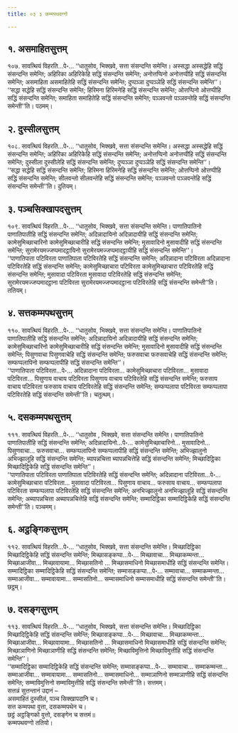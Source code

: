 ```yaml
---
title: ०३ ३ कम्मपथवग्गो

---
```



## १. असमाहितसुत्तम्

१०७. सावत्थियं विहरति…पे॰… ‘‘धातुसोव, भिक्खवे, सत्ता संसन्दन्ति समेन्ति। अस्सद्धा अस्सद्धेहि सद्धिं संसन्दन्ति समेन्ति; अहिरिका अहिरिकेहि सद्धिं संसन्दन्ति समेन्ति; अनोत्तप्पिनो अनोत्तप्पीहि सद्धिं संसन्दन्ति समेन्ति; असमाहिता असमाहितेहि सद्धिं संसन्दन्ति समेन्ति; दुप्पञ्ञा दुप्पञ्ञेहि सद्धिं संसन्दन्ति समेन्ति’’।  
‘‘सद्धा सद्धेहि सद्धिं संसन्दन्ति समेन्ति; हिरिमना हिरिमनेहि सद्धिं संसन्दन्ति समेन्ति; ओत्तप्पिनो ओत्तप्पीहि सद्धिं संसन्दन्ति समेन्ति; समाहिता समाहितेहि सद्धिं संसन्दन्ति समेन्ति; पञ्ञवन्तो पञ्ञवन्तेहि सद्धिं संसन्दन्ति समेन्ती’’ति। पठमम्।  


## २. दुस्सीलसुत्तम्

१०८. सावत्थियं विहरति…पे॰… ‘‘धातुसोव, भिक्खवे, सत्ता संसन्दन्ति समेन्ति। अस्सद्धा अस्सद्धेहि सद्धिं संसन्दन्ति समेन्ति; अहिरिका अहिरिकेहि सद्धिं संसन्दन्ति समेन्ति; अनोत्तप्पिनो अनोत्तप्पीहि सद्धिं संसन्दन्ति समेन्ति; दुस्सीला दुस्सीलेहि सद्धिं संसन्दन्ति समेन्ति; दुप्पञ्ञा दुप्पञ्ञेहि सद्धिं संसन्दन्ति समेन्ति’’।  
‘‘सद्धा सद्धेहि सद्धिं संसन्दन्ति समेन्ति; हिरिमना हिरिमनेहि सद्धिं संसन्दन्ति समेन्ति; ओत्तप्पिनो ओत्तप्पीहि सद्धिं संसन्दन्ति समेन्ति; सीलवन्तो सीलवन्तेहि सद्धिं संसन्दन्ति समेन्ति; पञ्ञवन्तो पञ्ञवन्तेहि सद्धिं संसन्दन्ति समेन्ती’’ति। दुतियम्।  


## ३. पञ्चसिक्खापदसुत्तम्

१०९. सावत्थियं विहरति…पे॰… ‘‘धातुसोव, भिक्खवे, सत्ता संसन्दन्ति समेन्ति। पाणातिपातिनो पाणातिपातीहि सद्धिं संसन्दन्ति समेन्ति; अदिन्नादायिनो अदिन्नादायीहि सद्धिं संसन्दन्ति समेन्ति; कामेसुमिच्छाचारिनो कामेसुमिच्छाचारीहि सद्धिं संसन्दन्ति समेन्ति; मुसावादिनो मुसावादीहि सद्धिं संसन्दन्ति समेन्ति; सुरामेरयमज्जप्पमादट्ठायिनो सुरामेरयमज्जप्पमादट्ठायीहि सद्धिं संसन्दन्ति समेन्ति’’।  
‘‘पाणातिपाता पटिविरता पाणातिपाता पटिविरतेहि सद्धिं संसन्दन्ति समेन्ति; अदिन्नादाना पटिविरता अदिन्नादाना पटिविरतेहि सद्धिं संसन्दन्ति समेन्ति; कामेसुमिच्छाचारा पटिविरता कामेसुमिच्छाचारा पटिविरतेहि सद्धिं संसन्दन्ति समेन्ति; मुसावादा पटिविरता मुसावादा पटिविरतेहि सद्धिं संसन्दन्ति समेन्ति; सुरामेरयमज्जप्पमादट्ठाना पटिविरता सुरामेरयमज्जप्पमादट्ठाना पटिविरतेहि सद्धिं संसन्दन्ति समेन्ती’’ति। ततियम्।  


## ४. सत्तकम्मपथसुत्तम्

११०. सावत्थियं विहरति…पे॰… ‘‘धातुसोव, भिक्खवे, सत्ता संसन्दन्ति समेन्ति। पाणातिपातिनो पाणातिपातीहि सद्धिं संसन्दन्ति समेन्ति; अदिन्नादायिनो अदिन्नादायीहि सद्धिं संसन्दन्ति समेन्ति; कामेसुमिच्छाचारिनो कामेसुमिच्छाचारीहि सद्धिं संसन्दन्ति समेन्ति; मुसावादिनो मुसावादीहि सद्धिं संसन्दन्ति समेन्ति; पिसुणवाचा पिसुणवाचेहि सद्धिं संसन्दन्ति समेन्ति; फरुसवाचा फरुसवाचेहि सद्धिं संसन्दन्ति समेन्ति; सम्फप्पलापिनो सम्फप्पलापीहि सद्धिं संसन्दन्ति समेन्ति’’।  
‘‘पाणातिपाता पटिविरता…पे॰… अदिन्नादाना पटिविरता… कामेसुमिच्छाचारा पटिविरता… मुसावादा पटिविरता… पिसुणाय वाचाय पटिविरता पिसुणाय वाचाय पटिविरतेहि सद्धिं संसन्दन्ति समेन्ति; फरुसाय वाचाय पटिविरता फरुसाय वाचाय पटिविरतेहि सद्धिं संसन्दन्ति समेन्ति; सम्फप्पलापा पटिविरता सम्फप्पलापा पटिविरतेहि सद्धिं संसन्दन्ति समेन्ती’’ति। चतुत्थम्।  


## ५. दसकम्मपथसुत्तम्

१११. सावत्थियं विहरति…पे॰… ‘‘धातुसोव , भिक्खवे, सत्ता संसन्दन्ति समेन्ति। पाणातिपातिनो पाणातिपातीहि सद्धिं संसन्दन्ति समेन्ति; अदिन्नादायिनो…पे॰… कामेसुमिच्छाचारिनो… मुसावादिनो… पिसुणवाचा… फरुसवाचा… सम्फप्पलापिनो सम्फप्पलापीहि सद्धिं संसन्दन्ति समेन्ति; अभिज्झालुनो अभिज्झालूहि सद्धिं संसन्दन्ति समेन्ति; ब्यापन्नचित्ता ब्यापन्नचित्तेहि सद्धिं संसन्दन्ति समेन्ति; मिच्छादिट्ठिका मिच्छादिट्ठिकेहि सद्धिं संसन्दन्ति समेन्ति’’।  
‘‘पाणातिपाता पटिविरता पाणातिपाता पटिविरतेहि सद्धिं संसन्दन्ति समेन्ति; अदिन्नादाना पटिविरता…पे॰… कामेसुमिच्छाचारा पटिविरता… मुसावादा पटिविरता… पिसुणाय वाचाय… फरुसाय वाचाय… सम्फप्पलापा पटिविरता सम्फप्पलापा पटिविरतेहि सद्धिं संसन्दन्ति समेन्ति; अनभिज्झालुनो अनभिज्झालूहि सद्धिं संसन्दन्ति समेन्ति; अब्यापन्नचित्ता अब्यापन्नचित्तेहि सद्धिं संसन्दन्ति समेन्ति; सम्मादिट्ठिका सम्मादिट्ठिकेहि सद्धिं संसन्दन्ति समेन्ती’’ति। पञ्चमम्।  


## ६. अट्ठङ्गिकसुत्तम्

११२. सावत्थियं विहरति…पे॰… ‘‘धातुसोव, भिक्खवे, सत्ता संसन्दन्ति समेन्ति। मिच्छादिट्ठिका मिच्छादिट्ठिकेहि सद्धिं संसन्दन्ति समेन्ति; मिच्छासङ्कप्पा…पे॰… मिच्छावाचा… मिच्छाकम्मन्ता… मिच्छाआजीवा… मिच्छावायामा… मिच्छासतिनो … मिच्छासमाधिनो मिच्छासमाधीहि सद्धिं संसन्दन्ति समेन्ति। सम्मादिट्ठिका सम्मादिट्ठिकेहि सद्धिं संसन्दन्ति समेन्ति; सम्मासङ्कप्पा…पे॰… सम्मावाचा… सम्माकम्मन्ता… सम्माआजीवा… सम्मावायामा… सम्मासतिनो… सम्मासमाधिनो सम्मासमाधीहि सद्धिं संसन्दन्ति समेन्ती’’ति। छट्ठम्।  


## ७. दसङ्गसुत्तम्

११३. सावत्थियं विहरति…पे॰… ‘‘धातुसोव, भिक्खवे, सत्ता संसन्दन्ति समेन्ति। मिच्छादिट्ठिका मिच्छादिट्ठिकेहि सद्धिं संसन्दन्ति समेन्ति; मिच्छासङ्कप्पा…पे॰… मिच्छावाचा… मिच्छाकम्मन्ता… मिच्छाआजीवा… मिच्छावायामा… मिच्छासतिनो … मिच्छासमाधिनो मिच्छासमाधीहि सद्धिं संसन्दन्ति समेन्ति; मिच्छाञाणिनो मिच्छाञाणीहि सद्धिं संसन्दन्ति समेन्ति; मिच्छाविमुत्तिनो मिच्छाविमुत्तीहि सद्धिं संसन्दन्ति समेन्ति’’।  
‘‘सम्मादिट्ठिका सम्मादिट्ठिकेहि सद्धिं संसन्दन्ति समेन्ति; सम्मासङ्कप्पा…पे॰… सम्मावाचा… सम्माकम्मन्ता… सम्माआजीवा… सम्मावायामा… सम्मासतिनो… सम्मासमाधिनो… सम्माञाणिनो सम्माञाणीहि सद्धिं संसन्दन्ति समेन्ति; सम्माविमुत्तिनो सम्माविमुत्तीहि सद्धिं संसन्दन्ति समेन्ती’’ति। सत्तमम्।  
सत्तन्नं सुत्तन्तानं उद्दानं –  
असमाहितं दुस्सीलं, पञ्च सिक्खापदानि च।  
सत्त कम्मपथा वुत्ता, दसकम्मपथेन च।  
छट्ठं अट्ठङ्गिको वुत्तो, दसङ्गेन च सत्तमं॥  
कम्मपथवग्गो ततियो।  